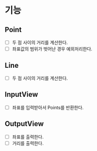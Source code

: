 # 기능
## Point
- [ ] 두 점 사이의 거리를 계산한다.
- [ ] 좌표값의 범위가 벗어난 경우 예외처리한다.

## Line
- [ ] 두 점 사이의 거리를 계산한다.

## InputView
- [ ] 좌표를 입력받아서 Points를 반환한다.

## OutputView
- [ ] 좌표를 출력한다.
- [ ] 거리를 출력한다.